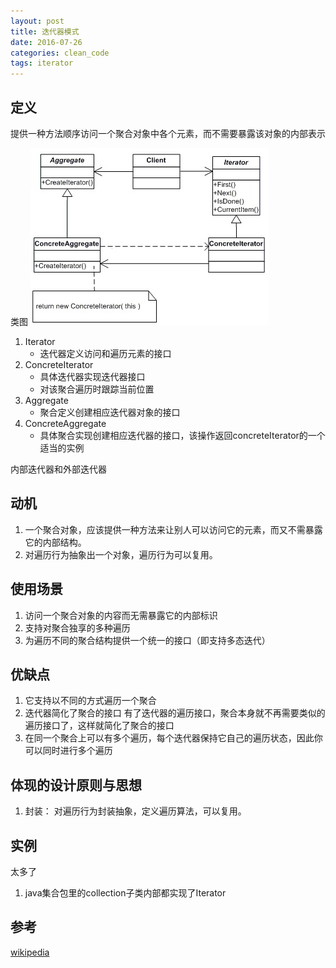 ```yaml
---
layout: post
title: 迭代器模式
date: 2016-07-26
categories: clean_code
tags: iterator
---
```





## 定义

提供一种方法顺序访问一个聚合对象中各个元素，而不需要暴露该对象的内部表示

类图
![类图](/images/design_pattern/iterator.jpg)

1. Iterator
    * 迭代器定义访问和遍历元素的接口
2. ConcreteIterator
    * 具体迭代器实现迭代器接口
    * 对该聚合遍历时跟踪当前位置
3. Aggregate
    * 聚合定义创建相应迭代器对象的接口
4. ConcreteAggregate
    * 具体聚合实现创建相应迭代器的接口，该操作返回concreteIterator的一个适当的实例

内部迭代器和外部迭代器

## 动机

1. 一个聚合对象，应该提供一种方法来让别人可以访问它的元素，而又不需暴露它的内部结构。
2. 对遍历行为抽象出一个对象，遍历行为可以复用。

## 使用场景

1. 访问一个聚合对象的内容而无需暴露它的内部标识
2. 支持对聚合独享的多种遍历
3. 为遍历不同的聚合结构提供一个统一的接口（即支持多态迭代）

## 优缺点

1. 它支持以不同的方式遍历一个聚合
2. 迭代器简化了聚合的接口 有了迭代器的遍历接口，聚合本身就不再需要类似的遍历接口了，这样就简化了聚合的接口
3. 在同一个聚合上可以有多个遍历，每个迭代器保持它自己的遍历状态，因此你可以同时进行多个遍历

## 体现的设计原则与思想

1. 封装： 对遍历行为封装抽象，定义遍历算法，可以复用。

## 实例

太多了

1. java集合包里的collection子类内部都实现了Iterator

## 参考

[wikipedia](https://en.wikipedia.org/wiki/Iterator_pattern)
